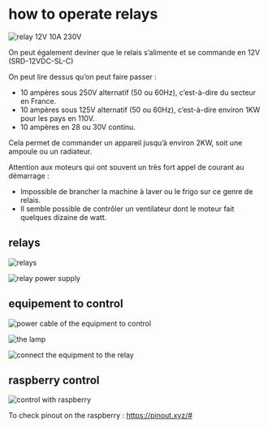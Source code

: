 # how to operate relays

![relay 12V 10A 230V](img_relays/songle12Vrelay10A.jpg)

On peut également deviner que le relais s’alimente et se commande en 12V (SRD-12VDC-SL-C)

On peut lire dessus qu’on peut faire passer :

- 10 ampères sous 250V alternatif (50 ou 60Hz), c’est-à-dire du secteur en France.
- 10 ampères sous 125V alternatif (50 ou 60Hz), c’est-à-dire environ 1KW pour les pays en 110V. 
- 10 ampères en 28 ou 30V continu.

Cela permet de commander un appareil jusqu’à environ 2KW, soit une ampoule ou un radiateur. 

Attention aux moteurs qui ont souvent un très fort appel de courant au démarrage :

- Impossible de brancher la machine à laver ou le frigo sur ce genre de relais. 
- Il semble possible de contrôler un ventilateur dont le moteur fait quelques dizaine de watt.

## relays

![relays](img_relays/relays.jpg)

![relay power supply](img_relays/power_supply.jpg)

## equipement to control

![power cable of the equipment to control](img_relays/equipment_to_control1.jpeg)

![the lamp](img_relays/lamp.jpg)

![connect the equipment to the relay](img_relays/equipment_to_control2.jpeg)

## raspberry control

![control with raspberry](img_relays/RPI.jpg)

To check pinout on the raspberry : https://pinout.xyz/#

